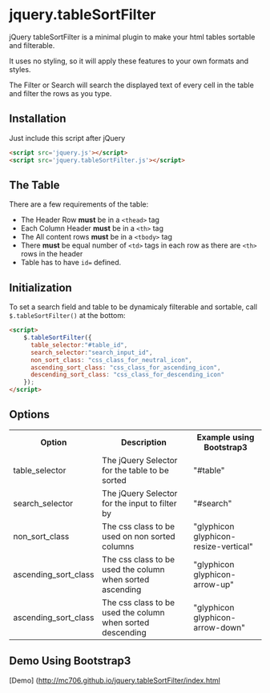 jquery.tableSortFilter
======================

jQuery tableSortFilter is a minimal plugin to make your html tables sortable and filterable.

It uses no styling, so it will apply these features to your own formats and styles. 

The Filter or Search will search the displayed text of every cell in the table and filter the rows as you type.

Installation
------------

Just include this script after jQuery

``` html
<script src='jquery.js'></script>
<script src='jquery.tableSortFilter.js'></script>
```

The Table
---------
There are a few requirements of the table:

* The Header Row **must** be in a `<thead>` tag
* Each Column Header **must** be in a `<th>` tag
* The All content rows **must** be in a `<tbody>` tag
* There **must** be equal number of `<td>` tags in each row as there are `<th>` rows in the header
* Table has to have `id=` defined. 

Initialization
--------------
To set a search field and table to be dynamicaly filterable and sortable, call `$.tableSortFilter()` at the bottom:

``` html
<script>
    $.tableSortFilter({
      table_selector:"#table_id",
      search_selector:"search_input_id",
      non_sort_class: "css_class_for_neutral_icon",
      ascending_sort_class: "css_class_for_ascending_icon",
      descending_sort_class: "css_class_for_descending_icon"
    });
</script>
```

Options
-------

<table>
  <tr><th>Option</th><th>Description</th><th>Example using Bootstrap3</th></tr>
  <tr><td>table_selector</td><td>The jQuery Selector for the table to be sorted</td><td>"#table"</td></tr>
  <tr><td>search_selector</td><td>The jQuery Selector for the input to filter by</td><td>"#search"</td></tr>
  <tr><td>non_sort_class</td><td>The css class to be used on non sorted columns</td><td>"glyphicon glyphicon-resize-vertical"</td></tr>
  <tr><td>ascending_sort_class</td><td>The css class to be used the column when sorted ascending</td><td>"glyphicon glyphicon-arrow-up"</td></tr>
  <tr><td>ascending_sort_class</td><td>The css class to be used the column when sorted descending</td><td>"glyphicon glyphicon-arrow-down"</td></tr>
</table>

Demo Using Bootstrap3
---------------------
[Demo] (http://mc706.github.io/jquery.tableSortFilter/index.html
